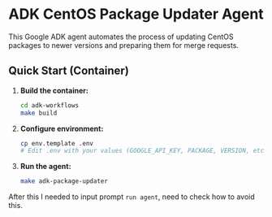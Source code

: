 # ADK CentOS Package Updater Agent

This Google ADK agent automates the process of updating CentOS packages to newer versions and preparing them for merge requests.

## Quick Start (Container)

1. **Build the container:**
   ```bash
   cd adk-workflows
   make build
   ```

2. **Configure environment:**
   ```bash
   cp env.template .env
   # Edit .env with your values (GOOGLE_API_KEY, PACKAGE, VERSION, etc.)
   ```

3. **Run the agent:**
   ```bash
   make adk-package-updater
   ```

After this I needed to input prompt `run agent`, need to check how to avoid this.
